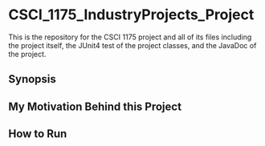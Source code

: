 # CSCI_1175_IndustryProjects_Project

This is the repository for the CSCI 1175 project and all of its files including the project itself, the JUnit4 test of the project classes, and the JavaDoc of the project.

## Synopsis


## My Motivation Behind this Project


## How to Run
